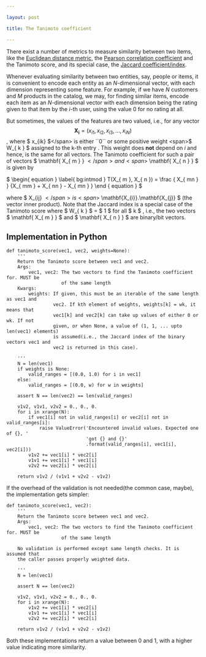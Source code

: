 ```yaml
---

layout: post

title: The Tanimoto coefficient

---
```



There exist a number of metrics to measure similarity between two items, like
the [Euclidean distance metric][1], the [Pearson correlation coefficient][2]
and the Tanimoto score, and its special case, the [Jaccard
coefficient/index][3].

Whenever evaluating similarity between two entities, say, people or items, it
is convenient to encode each entity as an <span>$N$</span>-dimensional vector,
with each dimension representing some feature. For example, if we have $N$
customers and $M$ products in the catalog, we may, for finding similar items,
encode each item as an $N$-dimensional vector with each dimension being the
rating given to that item by the $i$-th user, using the value $0$ for no rating
at all. 

But sometimes, the values of the features are two valued, i.e., for any vector
<span>$$ \mathbf { X_{ i } }  =  (x_{ i1 }, x_{ i2 }, x_{ i3 }, ..., x_{ iN }) $$</span>,
where <span>$ x_{ik} $</span> is either ``0`` or some positive weight <span>$ W_{ k } $</span> assigned to the
k-th entry . This weight does **not** depend on $i$ and hence, is the same for
all vectors.  The Tanimoto coefficient for such a pair of vectors
<span>$ \mathbf{ X_{ m } } $</span> and <span>$ \mathbf{ X_{ n } } $</span> is given by

<div>
$ \begin{ equation } \label{ bg:intmod } T(X_{ m }, X_{ n }) = \frac { X_{ mn } } {X_{ mm } + X_{ nn } - X_{ mn } } \end { equation } $
</div>


where <span>$ X_{ij} $</span> is <span>$ \mathbf{X_{i}}.\\mathbf{X_{j}} $</span> (the vector inner
product).  Note that the Jaccard index is a special case of the Tanimoto score
where <span> $ W_{ k } $ = $ 1 $ </span> for all <span> $ k $ </span>, i.e., the two vectors <span> $ \mathbf{ X_{ m } } $ </span> and <span> $ \mathbf{ X_{ n } } $ </span> are binary/bit vectors.

Implementation in Python
--------------------------

    def tanimoto_score(vec1, vec2, weights=None):
        '''
        Return the Tanimoto score between vec1 and vec2. 
        Args:
        	vec1, vec2: The two vectors to find the Tanimoto coefficient for. MUST be
        				of the same length
        Kwargs:
        	weights: If given, this must be an iterable of the same length as vec1 and 
        			 vec2. If kth element of weights, weights[k] = wk, it means that
        			 vec1[k] and vec2[k] can take up values of either 0 or wk. If not
        			 given, or when None, a value of (1, 1, ... upto len(vec1) elements)
        			 is assumed(i.e., the Jaccard index of the binary vectors vec1 and
        			 vec2 is returned in this case).
        
        '''
        N = len(vec1)
        if weights is None:
            valid_ranges = [(0.0, 1.0) for i in vec1]
        else:
            valid_ranges = [(0.0, w) for w in weights]

        assert N == len(vec2) == len(valid_ranges)

        v1v2, v1v1, v2v2 = 0., 0., 0.
        for i in xrange(N):
            if vec1[i] not in valid_ranges[i] or vec2[i] not in valid_ranges[i]:
                raise ValueError('Encountered invalid values. Expected one of {}, ' 
                                 'got {} and {}'
                                 .format(valid_ranges[i], vec1[i], vec2[i]))
            v1v2 += vec1[i] * vec2[i]
            v1v1 += vec1[i] * vec1[i]
            v2v2 += vec2[i] * vec2[i]
        
        return v1v2 / (v1v1 + v2v2 - v1v2)

If the overhead of the validation is not needed(the common case, maybe), the 
implementation gets simpler:

    def tanimoto_score(vec1, vec2):
        '''
        Return the Tanimoto score between vec1 and vec2. 
        Args:
            vec1, vec2: The two vectors to find the Tanimoto coefficient for. MUST be
                        of the same length
        
        No validation is performed except same length checks. It is assumed that
        the caller passes properly weighted data.

        '''
        N = len(vec1)
        
        assert N == len(vec2)
        
        v1v2, v1v1, v2v2 = 0., 0., 0.
        for i in xrange(N):
            v1v2 += vec1[i] * vec2[i]
            v1v1 += vec1[i] * vec1[i]
            v2v2 += vec2[i] * vec2[i]

        return v1v2 / (v1v1 + v2v2 - v1v2)

Both these implementations return a value between 0 and 1, with a higher value
indicating more similarity.

[1]: http://en.wikipedia.org/wiki/Euclidean_distance
[2]: http://en.wikipedia.org/wiki/Pearson_product-moment_correlation_coefficient
[3]: http://en.wikipedia.org/wiki/Jaccard_index

